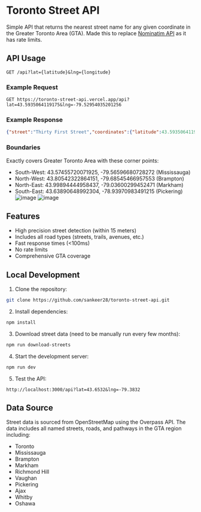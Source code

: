 # Toronto Street API

Simple API that returns the nearest street name for any given coordinate in the Greater Toronto Area (GTA). 
Made this to replace [Nominatim API](https://nominatim.org) as it has rate limits.

## API Usage

```http
GET /api?lat={latitude}&lng={longitude}
```

### Example Request
```http
GET https://toronto-street-api.vercel.app/api?lat=43.5935064119175&lng=-79.52954035201256
```

### Example Response
```json
{"street":"Thirty First Street","coordinates":{"latitude":43.5935064119175,"longitude":-79.52954035201256},"totalStreets":31871}
```

### Boundaries
Exactly covers Greater Toronto Area with these corner points:
- South-West: 43.57455720071925, -79.56596680728272 (Mississauga)
- North-West: 43.80542322864151, -79.68545466957553 (Brampton)
- North-East: 43.99894444958437, -79.03600299452471 (Markham)
- South-East: 43.63890648992304, -78.93970983491215 (Pickering)
![image](https://github.com/user-attachments/assets/b9f64101-4c2f-4392-8f4b-fb8462e86866)
![image](https://github.com/user-attachments/assets/dff55d17-8083-4cba-aebe-3e23174de850)

## Features
- High precision street detection (within 15 meters)
- Includes all road types (streets, trails, avenues, etc.)
- Fast response times (<100ms)
- No rate limits
- Comprehensive GTA coverage
  
## Local Development

1. Clone the repository:
```bash
git clone https://github.com/sankeer28/toronto-street-api.git
```

2. Install dependencies:
```bash
npm install
```

3. Download street data (need to be manually run every few months):
```bash
npm run download-streets
```

4. Start the development server:
```bash
npm run dev
```

5. Test the API:
```http
http://localhost:3000/api?lat=43.6532&lng=-79.3832
```

## Data Source

Street data is sourced from OpenStreetMap using the Overpass API. The data includes all named streets, roads, and pathways in the GTA region including:
- Toronto
- Mississauga
- Brampton
- Markham
- Richmond Hill
- Vaughan
- Pickering
- Ajax
- Whitby
- Oshawa


